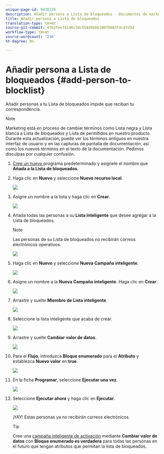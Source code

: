 ```yaml
---
unique-page-id: 9438139
description: Añadir persona a Lista de bloqueados - Documentos de marketing - Documentación del producto
title: Añadir persona a Lista de bloqueados
translation-type: tm+mt
source-git-commit: 47b2fee7d146c3dc558d4bbb10070683f4cdfd3d
workflow-type: tm+mt
source-wordcount: '216'
ht-degree: 0%

---
```



# Añadir persona a Lista de bloqueados {#add-person-to-blocklist}

Añadir personas a tu Lista de bloqueados impide que reciban tu correspondencia.

>[!NOTE]
>
>Marketing está en proceso de cambiar términos como Lista negra y Lista blanca a Lista de bloqueados y Lista de permitidos en nuestro producto. Durante esta actualización, puede ver los términos antiguos en nuestra interfaz de usuario y en las capturas de pantalla de documentación, así como los nuevos términos en el texto de la documentación. Pedimos disculpas por cualquier confusión.

1. [Cree un nuevo ](../../../../product-docs/core-marketo-concepts/programs/creating-programs/create-a-program.md) programa predeterminado y asígnele el nombre que  **Añada a la Lista de bloqueados**.
1. Haga clic en **Nuevo** y seleccione **Nuevo recurso local**.

   ![](assets/image2015-8-14-11-3a0-3a46.png)

1. Asigne un nombre a la lista y haga clic en **Crear**.

   ![](assets/image2015-8-14-11-3a2-3a26.png)

1. Añada todas las personas a su **Lista inteligente** que desee agregar a la Lista de bloqueados.

   >[!NOTE]
   >
   >Las personas de su Lista de bloqueados no recibirán correos electrónicos operativos.

   ![](assets/three-6.png)

1. Haga clic en **Nuevo** y seleccione **Nueva Campaña inteligente**.

   ![](assets/image2015-8-14-11-3a12-3a35.png)

1. Asigne un nombre a la **Nueva Campaña inteligente**. Haga clic en **Crear**.

   ![](assets/image2015-8-14-11-3a13-3a36.png)

1. Arrastre y suelte **Miembro de Lista inteligente**.

   ![](assets/image2015-8-14-11-3a16-3a34.png)

1. Seleccione la lista inteligente que acaba de crear.

   ![](assets/image2015-8-14-11-3a17-3a5.png)

1. Arrastre y suelte **Cambiar valor de datos**.

   ![](assets/image2015-8-14-11-3a18-3a41.png)

1. Para el **Flujo**, introduzca **Bloque enumerado** para el **Atributo** y establezca **Nuevo valor** en **true**.

   ![](assets/image2015-8-14-11-3a21-3a1.png)

1. En la ficha **Programar**, seleccione **Ejecutar una vez**.

   ![](assets/ten.png)

1. Seleccione **Ejecutar ahora** y haga clic en **Ejecutar**.

   ![](assets/image2015-8-14-11-3a24-3a50.png)

   ¡YAY! Estas personas ya no recibirán correos electrónicos.

   >[!TIP]
   >
   >Cree una [campaña inteligente de activación](../../../../product-docs/core-marketo-concepts/smart-campaigns/creating-a-smart-campaign/create-a-new-smart-campaign.md) mediante **Cambiar valor de datos** con **Bloque enumerado es verdadera** para todas las personas en el futuro que tengan atributos que permitan la lista de bloqueados.

